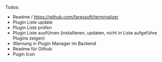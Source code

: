 Todos:
- Readme / https://github.com/faressoft/terminalizer
- Plugin Liste update
- Plugin Liste prüfen
- Plugin Liste ausführen (installieren, updaten, nicht in Liste aufgeführe Plugins zeigen)
- Warnung in Plugin Manager im Backend
- Readme für Github
- Pugin Icon